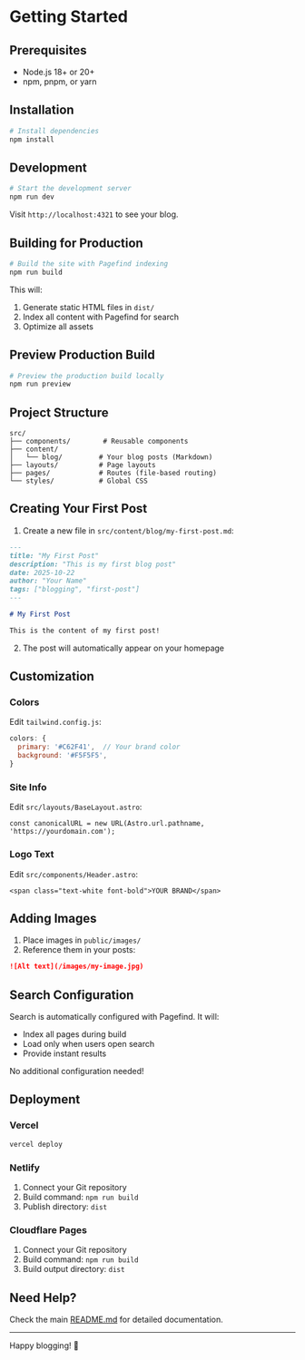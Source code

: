 # Getting Started

## Prerequisites

- Node.js 18+ or 20+
- npm, pnpm, or yarn

## Installation

```bash
# Install dependencies
npm install
```

## Development

```bash
# Start the development server
npm run dev
```

Visit `http://localhost:4321` to see your blog.

## Building for Production

```bash
# Build the site with Pagefind indexing
npm run build
```

This will:
1. Generate static HTML files in `dist/`
2. Index all content with Pagefind for search
3. Optimize all assets

## Preview Production Build

```bash
# Preview the production build locally
npm run preview
```

## Project Structure

```
src/
├── components/        # Reusable components
├── content/
│   └── blog/         # Your blog posts (Markdown)
├── layouts/          # Page layouts
├── pages/            # Routes (file-based routing)
└── styles/           # Global CSS
```

## Creating Your First Post

1. Create a new file in `src/content/blog/my-first-post.md`:

```markdown
---
title: "My First Post"
description: "This is my first blog post"
date: 2025-10-22
author: "Your Name"
tags: ["blogging", "first-post"]
---

# My First Post

This is the content of my first post!
```

2. The post will automatically appear on your homepage

## Customization

### Colors

Edit `tailwind.config.js`:

```javascript
colors: {
  primary: '#C62F41',  // Your brand color
  background: '#F5F5F5',
}
```

### Site Info

Edit `src/layouts/BaseLayout.astro`:

```astro
const canonicalURL = new URL(Astro.url.pathname, 'https://yourdomain.com');
```

### Logo Text

Edit `src/components/Header.astro`:

```astro
<span class="text-white font-bold">YOUR BRAND</span>
```

## Adding Images

1. Place images in `public/images/`
2. Reference them in your posts:

```markdown
![Alt text](/images/my-image.jpg)
```

## Search Configuration

Search is automatically configured with Pagefind. It will:
- Index all pages during build
- Load only when users open search
- Provide instant results

No additional configuration needed!

## Deployment

### Vercel

```bash
vercel deploy
```

### Netlify

1. Connect your Git repository
2. Build command: `npm run build`
3. Publish directory: `dist`

### Cloudflare Pages

1. Connect your Git repository
2. Build command: `npm run build`
3. Build output directory: `dist`

## Need Help?

Check the main [README.md](./README.md) for detailed documentation.

---

Happy blogging! 🚀

